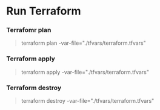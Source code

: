 # Run Terraform

### Terrafomr plan
> terraform plan -var-file="./tfvars/terraform.tfvars"

### Terraform apply
> terraform apply -var-file="./tfvars/terraform.tfvars"

### Terraform destroy
> terraform destroy -var-file="./tfvars/terraform.tfvars"